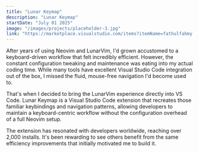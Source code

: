 ```yaml
---
title: "Lunar Keymap"
description: "Lunar Keymap"
startDate: "July 01 2025"
image: "/images/projects/placeholder-3.jpg"
link: "https://marketplace.visualstudio.com/items?itemName=fathulfahmy.lunarkeymap"
---
```


After years of using Neovim and LunarVim, I'd grown accustomed to a keyboard-driven workflow that felt incredibly efficient. However, the constant configuration tweaking and maintenance was eating into my actual coding time. While many tools have excellent Visual Studio Code integration out of the box, I missed the fluid, mouse-free navigation I'd become used to.

That's when I decided to bring the LunarVim experience directly into VS Code. Lunar Keymap is a Visual Studio Code extension that recreates those familiar keybindings and navigation patterns, allowing developers to maintain a keyboard-centric workflow without the configuration overhead of a full Neovim setup.

The extension has resonated with developers worldwide, reaching over 2,000 installs. It's been rewarding to see others benefit from the same efficiency improvements that initially motivated me to build it.
